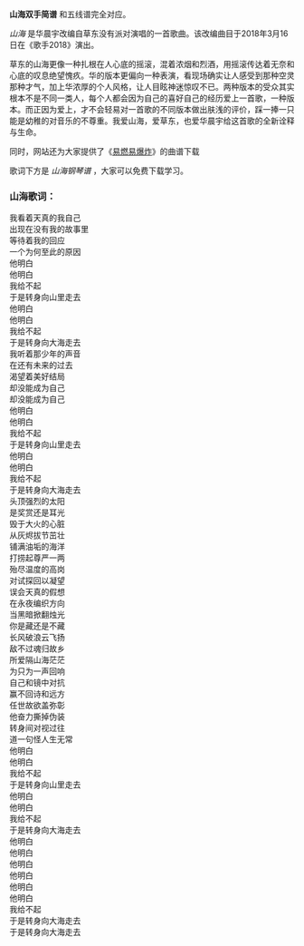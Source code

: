 

**山海双手简谱** 和五线谱完全对应。

_山海_ 是华晨宇改编自草东没有派对演唱的一首歌曲。该改编曲目于2018年3月16日在《歌手2018》演出。

草东的山海更像一种扎根在人心底的摇滚，混着浓烟和烈酒，用摇滚传达着无奈和心底的叹息绝望愧疚。华的版本更偏向一种表演，看现场确实让人感受到那种空灵那种才气，加上华浓厚的个人风格，让人目眩神迷惊叹不已。两种版本的受众其实根本不是不同一类人，每个人都会因为自己的喜好自己的经历爱上一首歌，一种版本。而正因为爱上，才不会轻易对一首歌的不同版本做出肤浅的评价，踩一捧一只能是幼稚的对音乐的不尊重。我爱山海，爱草东，也爱华晨宇给这首歌的全新诠释与生命。

同时，网站还为大家提供了《[易燃易爆炸](Music-8972-易燃易爆炸-华晨宇.html "易燃易爆炸")》的曲谱下载

歌词下方是 _山海钢琴谱_ ，大家可以免费下载学习。

### 山海歌词：

我看着天真的我自己  
出现在没有我的故事里  
等待着我的回应  
一个为何至此的原因  
他明白  
他明白  
我给不起  
于是转身向山里走去  
他明白  
他明白  
我给不起  
于是转身向大海走去  
我听着那少年的声音  
在还有未来的过去  
渴望着美好结局  
却没能成为自己  
却没能成为自己  
他明白  
他明白  
我给不起  
于是转身向山里走去  
他明白  
他明白  
我给不起  
于是转身向大海走去  
头顶强烈的太阳  
是奖赏还是耳光  
毁于大火的心脏  
从灰烬拔节茁壮  
铺满油垢的海洋  
打捞起尊严一两  
殆尽温度的高岗  
对试探回以凝望  
误会天真的假想  
在永夜编织方向  
当黑暗掀翻烛光  
你是藏还是不藏  
长风破浪云飞扬  
敌不过魂归故乡  
所爱隔山海茫茫  
为只为一声回响  
自己和镜中对抗  
赢不回诗和远方  
任世故欲盖弥彰  
他奋力撕掉伪装  
转身间对视过往  
道一句怪人生无常  
他明白  
他明白  
我给不起  
于是转身向山里走去  
他明白  
他明白  
我给不起  
于是转身向大海走去  
他明白  
他明白  
他明白  
他明白  
他明白  
他明白  
我给不起  
于是转身向大海走去  
于是转身向大海走去

